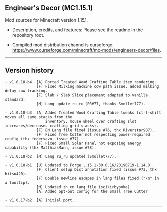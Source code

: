 
## Engineer's Decor (MC1.15.1)

Mod sources for Minecraft version 1.15.1.

- Description, credits, and features: Please see the readme in the repository root.

- Compiled mod distribution channel is curseforge: https://www.curseforge.com/minecraft/mc-mods/engineers-decor/files.

----

## Version history

    - v1.0.18-b4  [A] Ported Treated Wood Crafting Table item rendering.
                  [F] Fixed Milking machine cow path issue, added milking delay cow tracking.
                  [F] Slab / Slab Slice placement adapted to vanilla standard.
                  [M] Lang update ru_ru (PR#77, thanks Smollet777).

    - v1.0.18-b3  [A] Added Treated Wood Crafting Table tweaks (ctrl-shift moves all same stacks from the
                      inventory, mouse wheel over crafting slot increases/decreases crafting grid stacks).
                  [F] EN Lang file fixed (issue #76, thx Riverstar907).
                  [F] Fixed Tree Cutter not respecting power-required config (thx federsavo, issue #77).
                  [F] Fixed Small Solar Panel not exposing energy capability (thx MatthiasMann, issue #78).

    - v1.0.18-b2  [M] Lang ru_ru updated (Smollet777).

    - v1.0.18-b1  [U] Updated to Forge 1.15.1-30.0.16/20190719-1.14.3.
                  [F] Client setup Dist annotation fixed (issue #73, thx hitsu420).
                  [F] Double newline escapes in lang files fixed ("\n" in a tooltip).
                  [M] Updated zh_cn lang file (scikirbypoke).
                  [A] Added opt-out config for the Small Tree Cutter

    - v1.0.17-b2  [A] Initial port.

----
